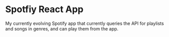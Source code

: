 # Spotfiy React App

My currently evolving Spotify app that currently queries the API for playlists and songs in genres, and can play them from the app.